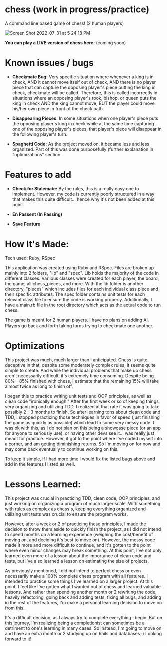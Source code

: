 # chess (work in progress/practice)

A command line based game of chess! (2 human players)

![Screen Shot 2022-07-31 at 5 24 18 PM](https://user-images.githubusercontent.com/74276666/182045961-ca25e4b8-0d4e-4d26-9ec7-25547757e51c.png)

**You can play a LIVE version of chess here:** (coming soon)

# Known issues / bugs
- **Checkmate Bug:** Very specific situation where whenever a king is in check, AND it cannot move itself out of check, AND there is no player piece that can capture the opposing player's piece putting the king in check, checkmate will be called. Therefore, this is called incorrectly in situations where an opposing player's rook, bishop, or queen puts the king in check AND the king cannot move, BUT the player could move his/her own piece in front of the check path. 

- **Disappearing Pieces:** In some situations when one player's piece puts the opposing player's king in check while at the same time capturing one of the opposing player's pieces, that player's piece will disappear in the following player's turn. 

- **Spaghetti Code:** As the project moved on, it became less and less organized. Part of this was done purposefully (further explanation in "optimizations" section. 

# Features to add
- **Check for Stalemate:** By the rules, this is a really easy one to implement. However, my code is currently poorly structured in a way that makes this quite difficult... hence why it's not been added at this point.

- **En Passent (In Passing)**

- **Save Feature**

# How It's Made:
Tech used: Ruby, RSpec

This application was created using Ruby and RSpec. Files are broken up mainly into 2 folders, "lib" and "spec". Lib holds the majority of the code in different classes. Variious classes were created for each player, the board, the game, all chess_pieces, and more. With the lib folder is another directory, "pieces" which includes files for each individual class piece and their specific attributes. The spec folder contains unit tests for each relevant class file to ensure the code is working properly. Additionally, I have a main.rb file in the root directory which acts as the actual code to run chess. 

The game is meant for 2 human players. I have no plans on adding AI. Players go back and forth taking turns trying to checkmate one another. 

# Optimizations
This project was much, much larger than I anticipated. Chess is quite deceptive in that, despite some moderately complex rules, it seems quite simple to create. And while the individual problems that make up chess aren't necessarily difficult, it's extremely time consuming. Despite being 80% - 85% finished with chess, I estimate that the remaining 15% will take almost twice as long to finish off. 

I began this to practice writing unit tests and OOP principles, as well as clean code "ironically enough." After the first week or so of keeping things very organizing and utilizing TDD, I realized at that rate it was going to take possibly 2 - 3 months to finish. So after learning tons about clean code and TDD, I stopped practicing those techniques in favor of speed (just finishing the game as quickly as possible) which lead to some very messy code. I was ok with this, as I do not plan on this being a showcase piece (or an app for anyone to seriously use), or having other devs see it... was really just meant for practice. However, it got to the point where I've coded myself into a corner, and am getting diminishing returns. So I'm moving on for now and may come back eventually to continue working on this. 

To keep it simple, if I had more time I would fix the listed bugs above and add in the features I listed as well. 

# Lessons Learned:
This project was crucial in practicing TDD, clean code, OOP principles, and just working on organizing a program of much larger scale. With something with rules as complex as chess's, keeping everything organized and utilizing unit tests was crucial to ensure the program works. 

However, after a week or 2 of practicing these principles, I made the decision to throw them aside to quickly finish the project, as I did not intend to spend months on a learning experience (weighing the cost/benefit of moving on, and deciding it's best to move on). However, the messy code made it more and more difficult to continue, and it's gotten to the point where even minor changes may break something. At this point, I've not only learned even more of a lesson about the importance of clean code and tests, but I've also learned a lesson on estimating the size of projects. 

As previously mentioned, I did not intend to perfect chess or even necessarily make a 100% complete chess program with all features. I intended to practice some things I've learned on a larger project. At this point, I feel like I've gotten what I wanted out of chess and learned valuable lessons. And rather than spending another month or 2 rewriting the code, heavily refactoring, going back and adding tests, fixing all bugs, and adding in the rest of the features, I'm make a personal learning decision to move on from this. 

It's a difficult decision, as I always try to complete everything I begin. But on this journey, I'm realizing being a completionist can sometimes be a detriment to one's learning in many cases. So instead, I'm going to move on and have an extra month or 2 studying up on Rails and databases :) Looking forward to it!
